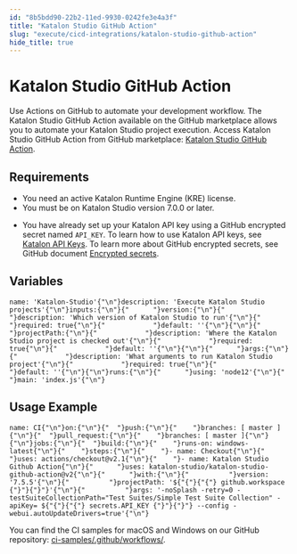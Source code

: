 ```yaml
---
id: "8b5bdd90-22b2-11ed-9930-0242fe3e4a3f"
title: "Katalon Studio GitHub Action"
slug: "execute/cicd-integrations/katalon-studio-github-action"
hide_title: true
---
```


# <a id="id" class="anchor_top_offset"/><a id="ariaid-title1" class="anchor_top_offset"/>Katalon Studio GitHub Action

<p xmlns="http://www.w3.org/1999/xhtml" className="p">Use Actions on GitHub to automate your development workflow. The <span className="ph">Katalon Studio</span> GitHub Action available on the GitHub marketplace allows you to automate your <span className="ph">Katalon Studio</span> project execution. Access <span className="ph">Katalon Studio</span> GitHub Action from GitHub marketplace: <a className="xref j-external-link" href="https://github.com/marketplace/actions/katalon-studio" target="_blank">Katalon Studio GitHub Action</a>.</p> 

## Requirements

<ul xmlns="http://www.w3.org/1999/xhtml" className="ul"><li className="li">You need an active <span className="ph">Katalon Runtime Engine (KRE)</span> license.</li><li className="li">You must be on <span className="ph">Katalon Studio</span> version 7.0.0 or later.</li><li className="li"><p className="p">You have already set up your Katalon API key using a GitHub encrypted secret named <code className="ph codeph">API_KEY</code>. To learn how to use Katalon API keys, see <a className="xref" href="/administer/settings/katalon-api-key-in-katalon-testops">Katalon API Keys</a>. To learn more about GitHub encrypted secrets, see GitHub document <a className="xref j-external-link" href="https://docs.github.com/en/actions/security-guides/encrypted-secrets" target="_blank">Encrypted secrets</a>.</p></li></ul> 
    

## <a id="id_1" class="anchor_top_offset"/>Variables

    
              
<pre xmlns="http://www.w3.org/1999/xhtml" className="pre codeblock"><code>name: 'Katalon-Studio'{"\n"}description: 'Execute Katalon Studio projects'{"\n"}inputs:{"\n"}{"      "}version:{"\n"}{"            "}description: 'Which version of Katalon Studio to run'{"\n"}{"            "}required: true{"\n"}{"            "}default: ''{"\n"}{"\n"}{"      "}projectPath:{"\n"}{"            "}description: 'Where the Katalon Studio project is checked out'{"\n"}{"            "}required: true{"\n"}{"            "}default: ''{"\n"}{"\n"}{"      "}args:{"\n"}{"            "}description: 'What arguments to run Katalon Studio project'{"\n"}{"            "}required: true{"\n"}{"            "}default: ''{"\n"}{"\n"}runs:{"\n"}{"      "}using: 'node12'{"\n"}{"      "}main: 'index.js'{"\n"}</code></pre> 
          
  

## <a id="id_2" class="anchor_top_offset"/>Usage Example

<pre xmlns="http://www.w3.org/1999/xhtml" className="pre codeblock"><code>name: CI{"\n"}on:{"\n"}{"  "}push:{"\n"}{"    "}branches: [ master ]{"\n"}{"  "}pull_request:{"\n"}{"    "}branches: [ master ]{"\n"}{"\n"}jobs:{"\n"}{"  "}build:{"\n"}{"    "}runs-on: windows-latest{"\n"}{"    "}steps:{"\n"}{"    "}- name: Checkout{"\n"}{"      "}uses: actions/checkout@v2.1{"\n"}{"    "}- name: Katalon Studio Github Action{"\n"}{"      "}uses: katalon-studio/katalon-studio-github-action@v2{"\n"}{"      "}with:{"\n"}{"          "}version: '7.5.5'{"\n"}{"          "}projectPath: '${"{"}{"{"} github.workspace {"}"}{"}"}'{"\n"}{"          "}args: '-noSplash -retry=0 -testSuiteCollectionPath="Test Suites/Simple Test Suite Collection" -apiKey= ${"{"}{"{"} secrets.API_KEY {"}"}{"}"} --config -webui.autoUpdateDrivers=true'{"\n"}</code></pre> 
<p xmlns="http://www.w3.org/1999/xhtml" className="p">You can find the CI samples for macOS and Windows on our GitHub repository: <a className="xref j-external-link" href="https://github.com/katalon-studio-samples/ci-samples/tree/master/.github/workflows" target="_blank">ci-samples/.github/workflows/</a>.</p> 
